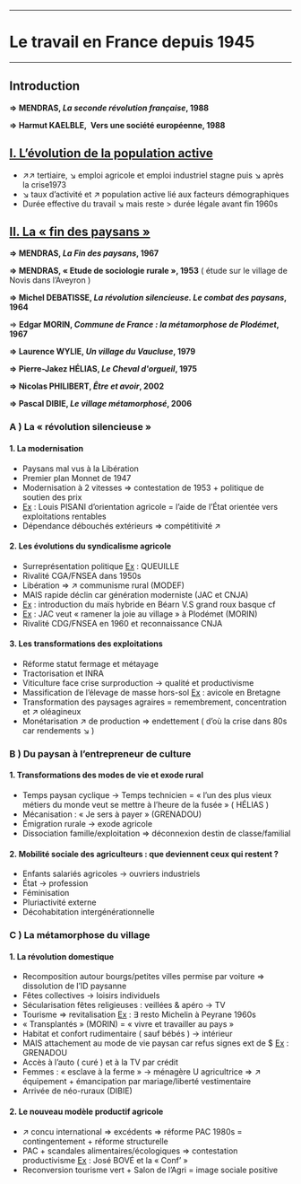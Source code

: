 ***
# Le travail en France depuis 1945
***
## Introduction 

**⇒ MENDRAS, *La seconde révolution française*, 1988**

**⇒ Harmut KAELBLE,  Vers une société européenne, 1988**

## <u>I. L’évolution de la population active</u> 

- ↗↗ tertiaire, ↘ emploi  agricole et emploi industriel stagne puis ↘ après la crise1973
- ↘ taux d’activité et ↗ population active lié aux facteurs démographiques 
- Durée effective du travail ↘ mais reste > durée légale avant fin 1960s 

## <u>II. La « fin des paysans »</u>

**⇒ MENDRAS, *La Fin des paysans*, 1967**

**⇒ MENDRAS, « Etude de sociologie rurale », 1953** ( étude sur le village de Novis dans l’Aveyron )

**⇒ Michel DEBATISSE, *La révolution silencieuse. Le combat des paysans*, 1964**

⇒ **Edgar MORIN, *Commune de France : la métamorphose de Plodémet*, 1967**

**⇒ Laurence WYLIE, *Un village du Vaucluse*, 1979**

**⇒ Pierre-Jakez HÉLIAS, *Le Cheval d'orgueil*, 1975**

**⇒ Nicolas PHILIBERT, *Être et avoir*, 2002** 

**⇒ Pascal DIBIE, *Le village métamorphosé*, 2006** 
### A ) La « révolution silencieuse »

#### 1. La modernisation 

- Paysans mal vus à la Libération 
- Premier plan Monnet de 1947 
- Modernisation à 2 vitesses ⇒ contestation de 1953 + politique de soutien des prix 
- <u>Ex</u> : Louis PISANI d’orientation agricole = l’aide de l’État orientée vers exploitations rentables 
- Dépendance débouchés extérieurs ⇒ compétitivité ↗

#### 2. Les évolutions du syndicalisme agricole 

- Surreprésentation politique <u>Ex</u> : QUEUILLE 
- Rivalité CGA/FNSEA dans 1950s 
- Libération ⇒ ↗ communisme rural (MODEF) 
- MAIS rapide déclin car génération moderniste (JAC et CNJA)
- <u>Ex</u> : introduction du maïs hybride en Béarn V.S grand roux basque cf
- <u>Ex</u> : JAC veut « ramener la joie au village » à Plodémet (MORIN)
- Rivalité CDG/FNSEA en 1960 et reconnaissance CNJA 

#### 3. Les transformations des exploitations 

- Réforme statut fermage et métayage 
- Tractorisation et INRA  
- Viticulture face crise surproduction → qualité et productivisme 
- Massification de l’élevage de masse hors-sol <u>Ex</u> : avicole en Bretagne 
- Transformation des paysages agraires = remembrement, concentration et ↗ oléagineux  
- Monétarisation ↗ de production ⇒ endettement ( d’où la crise dans 80s car rendements ↘ )

### B ) Du paysan à l’entrepreneur de culture 

#### 1. Transformations des modes de vie et exode rural 

- Temps paysan cyclique → Temps technicien = « l’un des plus vieux métiers du monde veut se mettre à l’heure de la fusée » ( HÉLIAS )
- Mécanisation : « Je sers à payer » (GRENADOU)
- Émigration rurale → exode agricole 
- Dissociation famille/exploitation ⇒ déconnexion destin de classe/familial 

#### 2. Mobilité sociale des agriculteurs : que deviennent ceux qui restent ? 

- Enfants salariés agricoles → ouvriers industriels 
- État → profession 
- Féminisation 
- Pluriactivité externe 
- Décohabitation intergénérationnelle 

### C ) La métamorphose du village 

#### 1. La révolution domestique 

- Recomposition autour bourgs/petites villes permise par voiture ⇒ dissolution de l’ID paysanne 
- Fêtes collectives → loisirs individuels 
- Sécularisation fêtes religieuses : veillées & apéro → TV 
- Tourisme ⇒ revitalisation  <u>Ex</u> : ∃ resto Michelin à Peyrane 1960s 
- « Transplantés » (MORIN) = « vivre et travailler au pays »
- Habitat et confort rudimentaire ( sauf bébés ) → intérieur 
- MAIS attachement au mode de vie paysan car refus signes ext de $ <u>Ex</u> : GRENADOU 
- Accès à l’auto ( curé ) et à la TV par crédit  
- Femmes : « esclave à la ferme » → ménagère U agricultrice ⇒ ↗ équipement + émancipation par mariage/liberté vestimentaire 
- Arrivée de néo-ruraux (DIBIE)

#### 2. Le nouveau modèle productif agricole 

- ↗ concu international ⇒ excédents ⇒ réforme PAC 1980s = contingentement + réforme structurelle 
- PAC + scandales alimentaires/écologiques ⇒ contestation productivisme <u>Ex</u> : José BOVÉ et la « Conf’ »
- Reconversion tourisme vert + Salon de l’Agri = image sociale positive 






